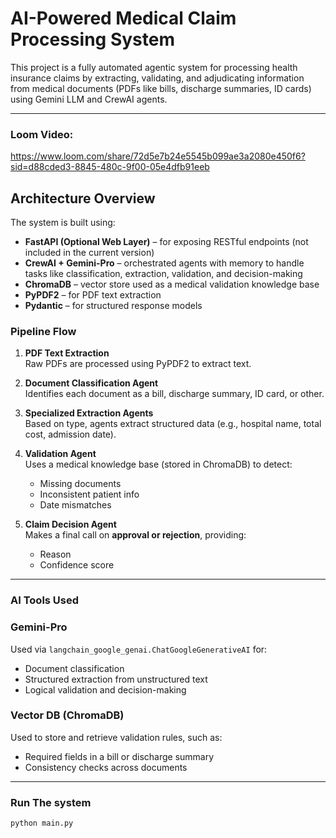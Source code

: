 #  AI-Powered Medical Claim Processing System

This project is a fully automated agentic system for processing health insurance claims by extracting, validating, and adjudicating information from medical documents (PDFs like bills, discharge summaries, ID cards) using Gemini LLM and CrewAI agents.

---
### Loom Video: 

https://www.loom.com/share/72d5e7b24e5545b099ae3a2080e450f6?sid=d88cded3-8845-480c-9f00-05e4dfb91eeb

##  Architecture Overview

The system is built using:

- **FastAPI (Optional Web Layer)** – for exposing RESTful endpoints (not included in the current version)
- **CrewAI + Gemini-Pro** – orchestrated agents with memory to handle tasks like classification, extraction, validation, and decision-making
- **ChromaDB** – vector store used as a medical validation knowledge base
- **PyPDF2** – for PDF text extraction
- **Pydantic** – for structured response models

###  Pipeline Flow

1. **PDF Text Extraction**  
   Raw PDFs are processed using PyPDF2 to extract text.

2. **Document Classification Agent**  
   Identifies each document as a bill, discharge summary, ID card, or other.

3. **Specialized Extraction Agents**  
   Based on type, agents extract structured data (e.g., hospital name, total cost, admission date).

4. **Validation Agent**  
   Uses a medical knowledge base (stored in ChromaDB) to detect:
   - Missing documents
   - Inconsistent patient info
   - Date mismatches

5. **Claim Decision Agent**  
   Makes a final call on **approval or rejection**, providing:
   - Reason
   - Confidence score

---

### AI Tools Used

###  Gemini-Pro
Used via `langchain_google_genai.ChatGoogleGenerativeAI` for:
- Document classification
- Structured extraction from unstructured text
- Logical validation and decision-making

###  Vector DB (ChromaDB)
Used to store and retrieve validation rules, such as:
- Required fields in a bill or discharge summary
- Consistency checks across documents

---
### Run The system

`python main.py`

